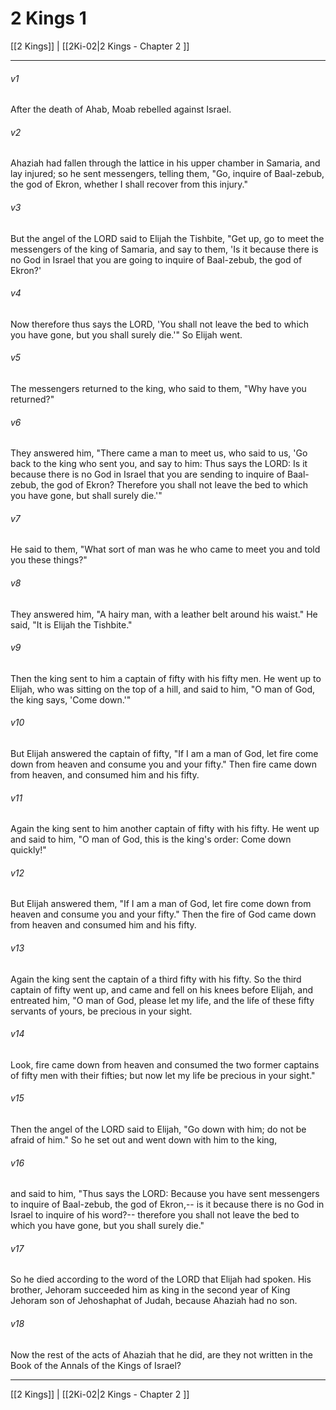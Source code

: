 # 2 Kings 1

[[2 Kings]] | [[2Ki-02|2 Kings - Chapter 2 ]]
***

###### v1
After the death of Ahab, Moab rebelled against Israel.
###### v2
Ahaziah had fallen through the lattice in his upper chamber in Samaria, and lay injured; so he sent messengers, telling them, "Go, inquire of Baal-zebub, the god of Ekron, whether I shall recover from this injury."
###### v3
But the angel of the LORD said to Elijah the Tishbite, "Get up, go to meet the messengers of the king of Samaria, and say to them, 'Is it because there is no God in Israel that you are going to inquire of Baal-zebub, the god of Ekron?'
###### v4
Now therefore thus says the LORD, 'You shall not leave the bed to which you have gone, but you shall surely die.'" So Elijah went.
###### v5
The messengers returned to the king, who said to them, "Why have you returned?"
###### v6
They answered him, "There came a man to meet us, who said to us, 'Go back to the king who sent you, and say to him: Thus says the LORD: Is it because there is no God in Israel that you are sending to inquire of Baal-zebub, the god of Ekron? Therefore you shall not leave the bed to which you have gone, but shall surely die.'"
###### v7
He said to them, "What sort of man was he who came to meet you and told you these things?"
###### v8
They answered him, "A hairy man, with a leather belt around his waist." He said, "It is Elijah the Tishbite."
###### v9
Then the king sent to him a captain of fifty with his fifty men. He went up to Elijah, who was sitting on the top of a hill, and said to him, "O man of God, the king says, 'Come down.'"
###### v10
But Elijah answered the captain of fifty, "If I am a man of God, let fire come down from heaven and consume you and your fifty." Then fire came down from heaven, and consumed him and his fifty.
###### v11
Again the king sent to him another captain of fifty with his fifty. He went up and said to him, "O man of God, this is the king's order: Come down quickly!"
###### v12
But Elijah answered them, "If I am a man of God, let fire come down from heaven and consume you and your fifty." Then the fire of God came down from heaven and consumed him and his fifty.
###### v13
Again the king sent the captain of a third fifty with his fifty. So the third captain of fifty went up, and came and fell on his knees before Elijah, and entreated him, "O man of God, please let my life, and the life of these fifty servants of yours, be precious in your sight.
###### v14
Look, fire came down from heaven and consumed the two former captains of fifty men with their fifties; but now let my life be precious in your sight."
###### v15
Then the angel of the LORD said to Elijah, "Go down with him; do not be afraid of him." So he set out and went down with him to the king,
###### v16
and said to him, "Thus says the LORD: Because you have sent messengers to inquire of Baal-zebub, the god of Ekron,-- is it because there is no God in Israel to inquire of his word?-- therefore you shall not leave the bed to which you have gone, but you shall surely die."
###### v17
So he died according to the word of the LORD that Elijah had spoken. His brother, Jehoram succeeded him as king in the second year of King Jehoram son of Jehoshaphat of Judah, because Ahaziah had no son.
###### v18
Now the rest of the acts of Ahaziah that he did, are they not written in the Book of the Annals of the Kings of Israel?

***

[[2 Kings]] | [[2Ki-02|2 Kings - Chapter 2 ]]
